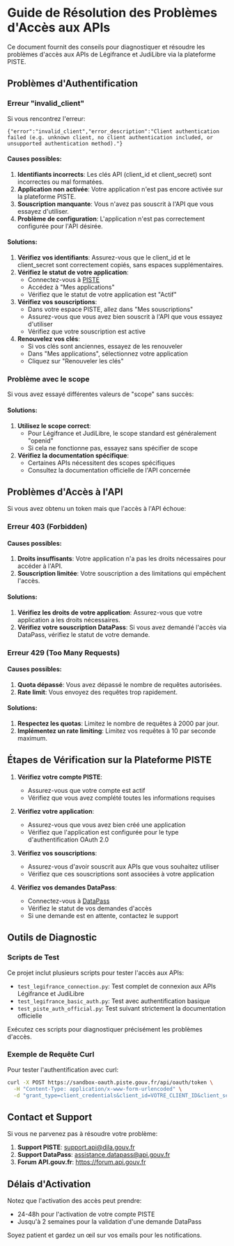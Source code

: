 # Guide de Résolution des Problèmes d'Accès aux APIs

Ce document fournit des conseils pour diagnostiquer et résoudre les problèmes d'accès aux APIs de Légifrance et JudiLibre via la plateforme PISTE.

## Problèmes d'Authentification

### Erreur "invalid_client"

Si vous rencontrez l'erreur:
```
{"error":"invalid_client","error_description":"Client authentication failed (e.g. unknown client, no client authentication included, or unsupported authentication method)."}
```

#### Causes possibles:

1. **Identifiants incorrects**: Les clés API (client_id et client_secret) sont incorrectes ou mal formatées.
2. **Application non activée**: Votre application n'est pas encore activée sur la plateforme PISTE.
3. **Souscription manquante**: Vous n'avez pas souscrit à l'API que vous essayez d'utiliser.
4. **Problème de configuration**: L'application n'est pas correctement configurée pour l'API désirée.

#### Solutions:

1. **Vérifiez vos identifiants**: Assurez-vous que le client_id et le client_secret sont correctement copiés, sans espaces supplémentaires.
2. **Vérifiez le statut de votre application**:
   - Connectez-vous à [PISTE](https://piste.gouv.fr)
   - Accédez à "Mes applications"
   - Vérifiez que le statut de votre application est "Actif"
3. **Vérifiez vos souscriptions**:
   - Dans votre espace PISTE, allez dans "Mes souscriptions"
   - Assurez-vous que vous avez bien souscrit à l'API que vous essayez d'utiliser
   - Vérifiez que votre souscription est active
4. **Renouvelez vos clés**:
   - Si vos clés sont anciennes, essayez de les renouveler
   - Dans "Mes applications", sélectionnez votre application
   - Cliquez sur "Renouveler les clés"

### Problème avec le scope

Si vous avez essayé différentes valeurs de "scope" sans succès:

#### Solutions:

1. **Utilisez le scope correct**:
   - Pour Légifrance et JudiLibre, le scope standard est généralement "openid"
   - Si cela ne fonctionne pas, essayez sans spécifier de scope
2. **Vérifiez la documentation spécifique**:
   - Certaines APIs nécessitent des scopes spécifiques
   - Consultez la documentation officielle de l'API concernée

## Problèmes d'Accès à l'API

Si vous avez obtenu un token mais que l'accès à l'API échoue:

### Erreur 403 (Forbidden)

#### Causes possibles:

1. **Droits insuffisants**: Votre application n'a pas les droits nécessaires pour accéder à l'API.
2. **Souscription limitée**: Votre souscription a des limitations qui empêchent l'accès.

#### Solutions:

1. **Vérifiez les droits de votre application**: Assurez-vous que votre application a les droits nécessaires.
2. **Vérifiez votre souscription DataPass**: Si vous avez demandé l'accès via DataPass, vérifiez le statut de votre demande.

### Erreur 429 (Too Many Requests)

#### Causes possibles:

1. **Quota dépassé**: Vous avez dépassé le nombre de requêtes autorisées.
2. **Rate limit**: Vous envoyez des requêtes trop rapidement.

#### Solutions:

1. **Respectez les quotas**: Limitez le nombre de requêtes à 2000 par jour.
2. **Implémentez un rate limiting**: Limitez vos requêtes à 10 par seconde maximum.

## Étapes de Vérification sur la Plateforme PISTE

1. **Vérifiez votre compte PISTE**:
   - Assurez-vous que votre compte est actif
   - Vérifiez que vous avez complété toutes les informations requises

2. **Vérifiez votre application**:
   - Assurez-vous que vous avez bien créé une application
   - Vérifiez que l'application est configurée pour le type d'authentification OAuth 2.0

3. **Vérifiez vos souscriptions**:
   - Assurez-vous d'avoir souscrit aux APIs que vous souhaitez utiliser
   - Vérifiez que ces souscriptions sont associées à votre application

4. **Vérifiez vos demandes DataPass**:
   - Connectez-vous à [DataPass](https://datapass.api.gouv.fr)
   - Vérifiez le statut de vos demandes d'accès
   - Si une demande est en attente, contactez le support

## Outils de Diagnostic

### Scripts de Test

Ce projet inclut plusieurs scripts pour tester l'accès aux APIs:

- `test_legifrance_connection.py`: Test complet de connexion aux APIs Légifrance et JudiLibre
- `test_legifrance_basic_auth.py`: Test avec authentification basique
- `test_piste_auth_official.py`: Test suivant strictement la documentation officielle

Exécutez ces scripts pour diagnostiquer précisément les problèmes d'accès.

### Exemple de Requête Curl

Pour tester l'authentification avec curl:

```bash
curl -X POST https://sandbox-oauth.piste.gouv.fr/api/oauth/token \
  -H "Content-Type: application/x-www-form-urlencoded" \
  -d "grant_type=client_credentials&client_id=VOTRE_CLIENT_ID&client_secret=VOTRE_CLIENT_SECRET"
```

## Contact et Support

Si vous ne parvenez pas à résoudre votre problème:

1. **Support PISTE**: support.api@dila.gouv.fr
2. **Support DataPass**: assistance.datapass@api.gouv.fr
3. **Forum API.gouv.fr**: https://forum.api.gouv.fr

## Délais d'Activation

Notez que l'activation des accès peut prendre:
- 24-48h pour l'activation de votre compte PISTE
- Jusqu'à 2 semaines pour la validation d'une demande DataPass

Soyez patient et gardez un œil sur vos emails pour les notifications. 